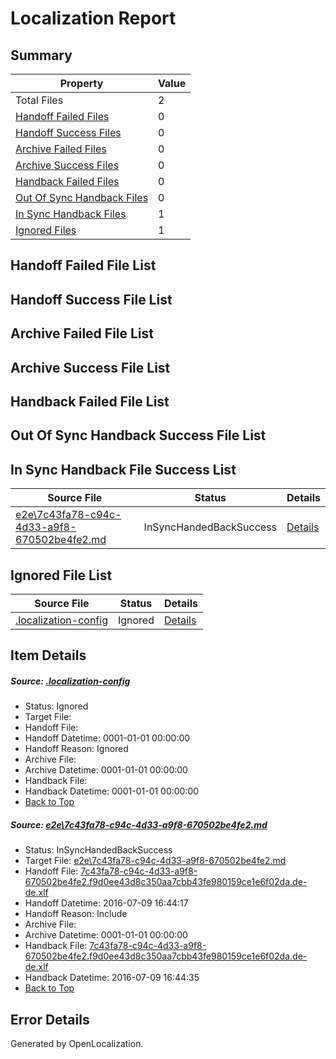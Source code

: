 # <a name='report-top'></a> Localization Report

## Summary
 Property | Value 
 -------- | ----- 
 Total Files | 2
[ Handoff Failed Files ](#handoff-failed-list)| 0
[ Handoff Success Files ](#handoff-success-list)| 0
[ Archive Failed Files ](#archive-failed-list)| 0
[ Archive Success Files ](#archive-success-list)| 0
[ Handback Failed Files ](#handback-failed-list)| 0
[ Out Of Sync Handback Files ](#outofsync-handback-success-list)| 0
[ In Sync Handback Files ](#insync-handback-success-list)| 1
[ Ignored Files ](#ignored-list)| 1

## <a name='handoff-failed-list'></a> Handoff Failed File List

## <a name='handoff-success-list'></a> Handoff Success File List

## <a name='archive-failed-list'></a> Archive Failed File List

## <a name='archive-success-list'></a> Archive Success File List

## <a name='handback-failed-list'></a> Handback Failed File List

## <a name='outofsync-handback-success-list'></a> Out Of Sync Handback Success File List

## <a name='insync-handback-success-list'></a> In Sync Handback File Success List
 Source File | Status | Details 
 ----------- | ------ | ------- 
 [e2e\7c43fa78-c94c-4d33-a9f8-670502be4fe2.md](https://github.com/OpenLocalizationTestOrg/oltest/blob/4a02cbb1939ebc15419c06e7bb2e9821939f1276/e2e/7c43fa78-c94c-4d33-a9f8-670502be4fe2.md) | InSyncHandedBackSuccess | [Details](#4a264c2851471736922df2d984716e5717f9bac21)

## <a name='ignored-list'></a> Ignored File List
 Source File | Status | Details 
 ----------- | ------ | ------- 
 [.localization-config](https://github.com/OpenLocalizationTestOrg/oltest/blob/4a02cbb1939ebc15419c06e7bb2e9821939f1276/.localization-config) | Ignored | [Details](#3d4f252ac210baf56311d7e97dcc2db10974dbd20)

## Item Details
##### <a name='3d4f252ac210baf56311d7e97dcc2db10974dbd20'></a> Source: [.localization-config](https://github.com/OpenLocalizationTestOrg/oltest/blob/4a02cbb1939ebc15419c06e7bb2e9821939f1276/.localization-config)
* Status: Ignored
* Target File: 
* Handoff File: 
* Handoff Datetime: 0001-01-01 00:00:00
* Handoff Reason: Ignored
* Archive File: 
* Archive Datetime: 0001-01-01 00:00:00
* Handback File: 
* Handback Datetime: 0001-01-01 00:00:00
* [Back to Top](#report-top)

##### <a name='4a264c2851471736922df2d984716e5717f9bac21'></a> Source: [e2e\7c43fa78-c94c-4d33-a9f8-670502be4fe2.md](https://github.com/OpenLocalizationTestOrg/oltest/blob/4a02cbb1939ebc15419c06e7bb2e9821939f1276/e2e/7c43fa78-c94c-4d33-a9f8-670502be4fe2.md)
* Status: InSyncHandedBackSuccess
* Target File: [e2e\7c43fa78-c94c-4d33-a9f8-670502be4fe2.md](https://github.com/OpenLocalizationTestOrg/oltest-dede-fly/blob/467b51ae299f752a3f04badac071ccdd0d4f61e4/e2e/7c43fa78-c94c-4d33-a9f8-670502be4fe2.md)
* Handoff File: [7c43fa78-c94c-4d33-a9f8-670502be4fe2.f9d0ee43d8c350aa7cbb43fe980159ce1e6f02da.de-de.xlf](https://github.com/OpenLocalizationTestOrg/olhandoff-e2e/blob/a0da9627f721d05f4f00e55d0ee0c555babb34f3/ol-handoff/OpenLocalizationTestOrg/oltest-dede-fly/ci/ht/7c43fa78-c94c-4d33-a9f8-670502be4fe2.f9d0ee43d8c350aa7cbb43fe980159ce1e6f02da.de-de.xlf)
* Handoff Datetime: 2016-07-09 16:44:17
* Handoff Reason: Include
* Archive File: 
* Archive Datetime: 0001-01-01 00:00:00
* Handback File: [7c43fa78-c94c-4d33-a9f8-670502be4fe2.f9d0ee43d8c350aa7cbb43fe980159ce1e6f02da.de-de.xlf](https://github.com/OpenLocalizationTestOrg/olhandback-e2e/blob/0406038bab116a1cdb8d657a69c597e95405eab8/ol-handback/OpenLocalizationTestOrg/oltest-dede-fly/ci/ht/7c43fa78-c94c-4d33-a9f8-670502be4fe2.f9d0ee43d8c350aa7cbb43fe980159ce1e6f02da.de-de.xlf)
* Handback Datetime: 2016-07-09 16:44:35
* [Back to Top](#report-top)


## Error Details

Generated by OpenLocalization.
